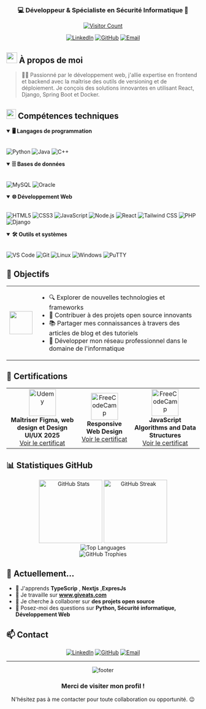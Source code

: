 <div align="center">
  
  
  <h3>💻 Développeur & Spécialiste en Sécurité Informatique 🔐</h3>
  
  [![Visitor Count](https://profile-counter.glitch.me/sancty/count.svg)](https://github.com/sancty007)
  
  <p>
    <a href="https://www.linkedin.com/in/sanctifier-yaw-mensah-63558b242/"><img src="https://img.shields.io/badge/LinkedIn-0077B5?style=for-the-badge&logo=linkedin&logoColor=white" alt="LinkedIn" /></a>
    <a href="https://github.com/sancty007"><img src="https://img.shields.io/badge/GitHub-100000?style=for-the-badge&logo=github&logoColor=white" alt="GitHub" /></a>
    <a href="mailto:sanctifieryawmensah55@gmail.com"><img src="https://img.shields.io/badge/Email-D14836?style=for-the-badge&logo=gmail&logoColor=white" alt="Email" /></a>
  </p>
</div>

## <img src="https://media.giphy.com/media/hvRJCLFzcasrR4ia7z/giphy.gif" width="28"> À propos de moi

> 👨‍💻 Passionné par le développement web, j'allie expertise en frontend et backend avec la maîtrise des outils de versioning et de déploiement. Je conçois des solutions innovantes en utilisant React, Django, Spring Boot et Docker.

## <img src="https://media2.giphy.com/media/QssGEmpkyEOhBCb7e1/giphy.gif?cid=ecf05e47a0n3gi1bfqntqmob8g9aid1oyj2wr3ds3mg700bl&rid=giphy.gif" width="25"> Compétences techniques

<details open>
  <summary><b>🖥️ Langages de programmation</b></summary>
  <br/>
  <p align="left">
    <img src="https://img.shields.io/badge/Python-3776AB?style=for-the-badge&logo=python&logoColor=white" alt="Python" />
    <img src="https://img.shields.io/badge/Java-007396?style=for-the-badge&logo=java&logoColor=white" alt="Java" />
    <img src="https://img.shields.io/badge/C++-00599C?style=for-the-badge&logo=c%2B%2B&logoColor=white" alt="C++" />
  </p>
</details>

<details open>
  <summary><b>🗄️ Bases de données</b></summary>
  <br/>
  <p align="left">
    <img src="https://img.shields.io/badge/MySQL-4479A1?style=for-the-badge&logo=mysql&logoColor=white" alt="MySQL" />
    <img src="https://img.shields.io/badge/Oracle-F80000?style=for-the-badge&logo=oracle&logoColor=white" alt="Oracle" />
  </p>
</details>

<details open>
  <summary><b>🌐 Développement Web</b></summary>
  <br/>
  <p align="left">
    <img src="https://img.shields.io/badge/HTML5-E34F26?style=for-the-badge&logo=html5&logoColor=white" alt="HTML5" />
    <img src="https://img.shields.io/badge/CSS3-1572B6?style=for-the-badge&logo=css3&logoColor=white" alt="CSS3" />
    <img src="https://img.shields.io/badge/JavaScript-F7DF1E?style=for-the-badge&logo=javascript&logoColor=black" alt="JavaScript" />
    <img src="https://img.shields.io/badge/Node.js-339933?style=for-the-badge&logo=nodedotjs&logoColor=white" alt="Node.js" />
    <img src="https://img.shields.io/badge/React-61DAFB?style=for-the-badge&logo=react&logoColor=black" alt="React" />
    <img src="https://img.shields.io/badge/Tailwind_CSS-38B2AC?style=for-the-badge&logo=tailwind-css&logoColor=white" alt="Tailwind CSS" />
    <img src="https://img.shields.io/badge/PHP-777BB4?style=for-the-badge&logo=php&logoColor=white" alt="PHP" />
    <img src="https://img.shields.io/badge/Django-092E20?style=for-the-badge&logo=django&logoColor=white" alt="Django" />
  </p>
</details>

<details open>
  <summary><b>🛠️ Outils et systèmes</b></summary>
  <br/>
  <p align="left">
    <img src="https://img.shields.io/badge/VS_Code-007ACC?style=for-the-badge&logo=visual-studio-code&logoColor=white" alt="VS Code" />
    <img src="https://img.shields.io/badge/Git-F05032?style=for-the-badge&logo=git&logoColor=white" alt="Git" />
    <img src="https://img.shields.io/badge/Linux-FCC624?style=for-the-badge&logo=linux&logoColor=black" alt="Linux" />
    <img src="https://img.shields.io/badge/Windows-0078D6?style=for-the-badge&logo=windows&logoColor=white" alt="Windows" />
    <img src="https://img.shields.io/badge/PuTTY-007ACC?style=for-the-badge&logo=putty&logoColor=white" alt="PuTTY" />
  </p>
</details>

## 🎯 Objectifs

<table>
  <tr>
    <td>
      <img src="https://media.giphy.com/media/WUlplcMpOCEmTGBtBW/giphy.gif" width="60">
    </td>
    <td>
      <ul>
        <li>🔍 Explorer de nouvelles technologies et frameworks</li>
        <li>🤝 Contribuer à des projets open source innovants</li>
        <li>📚 Partager mes connaissances à travers des articles de blog et des tutoriels</li>
        <li>💼 Développer mon réseau professionnel dans le domaine de l'informatique</li>
      </ul>
    </td>
  </tr>
</table>

## 📖 Certifications

<div align="center">
  <table>
    <tr>
      <td align="center">
        <img width="70" src="https://img.icons8.com/color/344/udemy.png" alt="Udemy"/><br />
        <b>Maîtriser Figma, web design et Design UI/UX 2025</b><br />
        <a href="https://www.udemy.com/certificate/UC-e6108141-51f9-4af0-9526-d29c0beacbc2/">Voir le certificat</a>
      </td>
      <td align="center">
        <img width="70" src="https://img.icons8.com/windows/344/free-code-camp.png" alt="FreeCodeCamp"/><br />
        <b>Responsive Web Design</b><br />
        <a href="https://www.freecodecamp.org/certification/sanctifier/responsive-web-design">Voir le certificat</a>
      </td>
      <td align="center">
        <img width="70" src="https://img.icons8.com/windows/344/free-code-camp.png" alt="FreeCodeCamp"/><br />
        <b>JavaScript Algorithms and Data Structures</b><br />
        <a href="https://www.freecodecamp.org/certification/sanctifier/javascript-algorithms-and-data-structures-v8">Voir le certificat</a>
      </td>
    </tr>
  </table>
</div>

## 📊 Statistiques GitHub

<div align="center">
  <img src="https://github-readme-stats.vercel.app/api?username=sancty007&show_icons=true&theme=radical&count_private=true&hide_border=true&title_color=00FFFF&icon_color=00FFFF&text_color=c9d1d9&bg_color=0d1117" alt="GitHub Stats" height="165" />
  <img src="https://github-readme-streak-stats.herokuapp.com/?user=sancty007&theme=black-ice&hide_border=true&stroke=0000&background=0d1117&ring=00FFFF&fire=00FFFF&currStreakLabel=00FFFF" alt="GitHub Streak" height="165" />
</div>

<div align="center">
  <img src="https://github-readme-stats.vercel.app/api/top-langs/?username=sancty007&layout=compact&theme=radical&hide_border=true&title_color=00FFFF&text_color=c9d1d9&bg_color=0d1117" alt="Top Languages" />
</div>

<div align="center">
  <img src="https://github-profile-trophy.vercel.app/?username=sancty007&theme=radical&no-frame=true&no-bg=true&margin-w=4" alt="GitHub Trophies" />
</div>

## 🔭 Actuellement...

- 🌱 J'apprends **TypeScrip** , **Nextjs** ,**ExpresJs** 
- 🔭 Je travaille sur **www.giveats.com**
- 👯 Je cherche à collaborer sur **des projets open source**
- 💬 Posez-moi des questions sur **Python, Sécurité informatique, Développement Web**

## 📫 Contact

<div align="center">
  <a href="https://www.linkedin.com/in/sanctifier-yaw-mensah-63558b242/"><img src="https://img.shields.io/badge/LinkedIn-0077B5?style=for-the-badge&logo=linkedin&logoColor=white" alt="LinkedIn" /></a>
  <a href="https://github.com/sancty007"><img src="https://img.shields.io/badge/GitHub-100000?style=for-the-badge&logo=github&logoColor=white" alt="GitHub" /></a>
  <a href="mailto:votre-email@example.com"><img src="https://img.shields.io/badge/Email-D14836?style=for-the-badge&logo=gmail&logoColor=white" alt="Email" /></a>
</div>

---

<div align="center">
  <img src="https://capsule-render.vercel.app/api?type=waving&color=gradient&height=120&section=footer" alt="footer" />
  
  ### Merci de visiter mon profil ! 
  <p>N'hésitez pas à me contacter pour toute collaboration ou opportunité. 😉</p>
</div>

